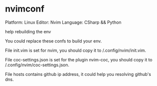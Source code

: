 # nvimconf

Platform: Linux
Editor: Nvim
Language: CSharp && Python

help rebuilding the env

You could replace these confs to build your env.

File init.vim is set for nvim, you should copy it to /.config/nvim/init.vim.

File coc-settings.json is set for the plugin nvim-coc, you should copy it to /.config/nvim/coc-settings.json.

File hosts contains github ip address, it could help you resolving github's dns.
